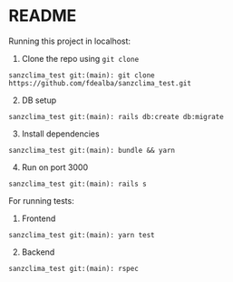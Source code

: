 # README

Running this project in localhost:

1. Clone the repo using `git clone`

``` console
sanzclima_test git:(main): git clone https://github.com/fdealba/sanzclima_test.git
```

2. DB setup

``` console
sanzclima_test git:(main): rails db:create db:migrate
```

3. Install dependencies

``` console
sanzclima_test git:(main): bundle && yarn
```

4. Run on port 3000

``` console
sanzclima_test git:(main): rails s
```


For running tests:

1. Frontend

``` console
sanzclima_test git:(main): yarn test
```

2. Backend

``` console
sanzclima_test git:(main): rspec
```
